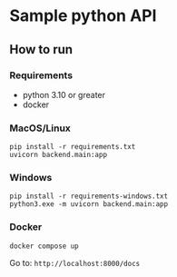 # Sample python API

## How to run

### Requirements

- python 3.10 or greater
- docker

### MacOS/Linux

```
pip install -r requirements.txt
uvicorn backend.main:app
```

### Windows

```
pip install -r requirements-windows.txt
python3.exe -m uvicorn backend.main:app
```

### Docker

```
docker compose up
```

Go to: `http://localhost:8000/docs`
